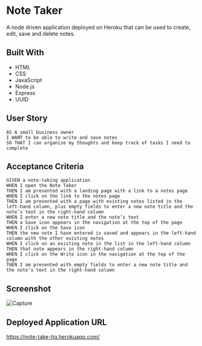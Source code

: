 # Note Taker
A node driven application deployed on Heroku that can be used to create, edit, save and delete notes.

## Built With
- HTML
- CSS
- JavaScript
- Node.js
- Express
- UUID

## User Story
```
AS A small business owner
I WANT to be able to write and save notes
SO THAT I can organize my thoughts and keep track of tasks I need to complete
```

## Acceptance Criteria
```
GIVEN a note-taking application
WHEN I open the Note Taker
THEN I am presented with a landing page with a link to a notes page
WHEN I click on the link to the notes page
THEN I am presented with a page with existing notes listed in the left-hand column, plus empty fields to enter a new note title and the note’s text in the right-hand column
WHEN I enter a new note title and the note’s text
THEN a Save icon appears in the navigation at the top of the page
WHEN I click on the Save icon
THEN the new note I have entered is saved and appears in the left-hand column with the other existing notes
WHEN I click on an existing note in the list in the left-hand column
THEN that note appears in the right-hand column
WHEN I click on the Write icon in the navigation at the top of the page
THEN I am presented with empty fields to enter a new note title and the note’s text in the right-hand column
```

## Screenshot
![Capture](https://user-images.githubusercontent.com/107086158/192979088-ec2eea80-88d5-46cf-b91a-d2250288938d.JPG)

## Deployed Application URL
https://note-take-tjg.herokuapp.com/

